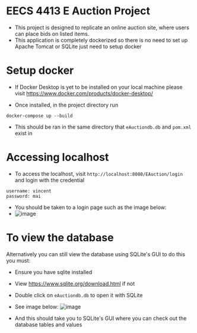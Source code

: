 # EECS 4413 E Auction Project

- This project is designed to replicate an online auction site, where users can place bids on listed items.
- This application is completely dockerized so there is no need to set up Apache Tomcat or SQLite just need to setup docker

# Setup docker
- If Docker Desktop is yet to be installed on your local machine please visit https://www.docker.com/products/docker-desktop/


- Once installed, in the project directory run
```
docker-compose up --build
```
- This should be ran in the same directory that `eAuctiondb.db` and `pom.xml` exist in

# Accessing localhost
- To access the localhost, visit `http://localhost:8080/EAuction/login` and login with the credential
```
username: vincent
password: mai
```
- You should be taken to a login page such as the image below:
- ![image](https://github.com/user-attachments/assets/b97db110-bdc4-4eaf-9efa-45177dd4e5a7)


# To view the database
Alternatively you can still view the database using SQLite's GUI to do this you must:
- Ensure you have sqlite installed

- View https://www.sqlite.org/download.html if not

- Double click on `eAuctiondb.db` to open it with SQLite
- See image below:
![image](https://github.com/user-attachments/assets/25f8e706-0b15-41ee-aa2b-969e137d185a)

- And this should take you to SQLite's GUI where you can check out the database tables and values
